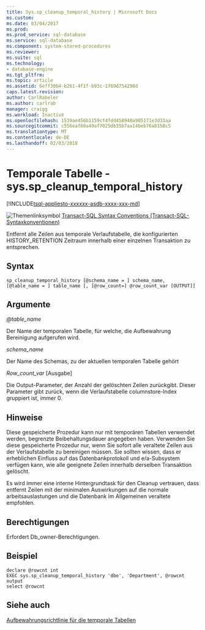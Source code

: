 ```yaml
---
title: Sys.sp_cleanup_temporal_history | Microsoft Docs
ms.custom: 
ms.date: 03/04/2017
ms.prod: 
ms.prod_service: sql-database
ms.service: sql-database
ms.component: system-stored-procedures
ms.reviewer: 
ms.suite: sql
ms.technology:
- database-engine
ms.tgt_pltfrm: 
ms.topic: article
ms.assetid: 6eff30b4-b261-4f1f-b93c-1f69d754298d
caps.latest.revision: 
author: CarlRabeler
ms.author: carlrab
manager: craigg
ms.workload: Inactive
ms.openlocfilehash: 1539ae456b1159cf4fdd458948a905171e3d33aa
ms.sourcegitcommit: c556eaf60a49af7025db35b7aa14beb76a8158c5
ms.translationtype: MT
ms.contentlocale: de-DE
ms.lasthandoff: 02/03/2018
---
```

# <a name="temporal-table---sysspcleanuptemporalhistory"></a>Temporale Tabelle - sys.sp_cleanup_temporal_history
[!INCLUDE[tsql-appliesto-xxxxxx-asdb-xxxx-xxx-md](../../includes/tsql-appliesto-xxxxxx-asdb-xxxx-xxx-md.md)]

 ![Themenlinksymbol](../../database-engine/configure-windows/media/topic-link.gif "Topic link icon") [Transact-SQL Syntax Conventions (Transact-SQL-Syntaxkonventionen)](../../t-sql/language-elements/transact-sql-syntax-conventions-transact-sql.md)  

Entfernt alle Zeilen aus temporale Verlaufstabelle, die konfigurierten HISTORY_RETENTION Zeitraum innerhalb einer einzelnen Transaktion zu entsprechen.
  
## <a name="syntax"></a>Syntax  
```  
sp_cleanup_temporal_history [@schema_name = ] schema_name, [@table_name = ] table_name [, [@row_count=] @row_count_var [OUTPUT]]
```  
  
## <a name="arguments"></a>Argumente  

*@table_name*

Der Name der temporalen Tabelle, für welche, die Aufbewahrung Bereinigung aufgerufen wird.

*schema_name*

Der Name des Schemas, zu der aktuellen temporalen Tabelle gehört

*Row_count_var* [Ausgabe]

Die Output-Parameter, der Anzahl der gelöschten Zeilen zurückgibt. Dieser Parameter gibt zurück, wenn die Verlaufstabelle columnstore-Index gruppiert ist, immer 0.
  
## <a name="remarks"></a>Hinweise
Diese gespeicherte Prozedur kann nur mit temporären Tabellen verwendet werden, begrenzte Beibehaltungsdauer angegeben haben.
Verwenden Sie diese gespeicherte Prozedur nur, wenn Sie sofort alle veraltete Zeilen aus der Verlaufstabelle zu bereinigen müssen. Sie sollten wissen, dass er erheblichen Einfluss auf das Datenbankprotokoll und e/a-Subsystem verfügen kann, wie alle geeignete Zeilen innerhalb derselben Transaktion gelöscht. 

Es wird immer eine interne Hintergrundtask für den Cleanup vertrauen, dass entfernt Zeilen mit der minimalen Auswirkungen auf die normale arbeitsauslastungen und die Datenbank im Allgemeinen veraltete empfohlen.

## <a name="permissions"></a>Berechtigungen  
 Erfordert Db_owner-Berechtigungen.  

## <a name="example"></a>Beispiel

```
declare @rowcnt int
EXEC sys.sp_cleanup_temporal_history 'dbo', 'Department', @rowcnt output
select @rowcnt
```

## <a name="see-also"></a>Siehe auch

[Aufbewahrungsrichtlinie für die temporale Tabellen](https://docs.microsoft.com/azure/sql-database/sql-database-temporal-tables-retention-policy)
